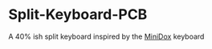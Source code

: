 # Split-Keyboard-PCB
A 40% ish split keyboard inspired by the [MiniDox](https://github.com/That-Canadian/MiniDox_PCB) keyboard

